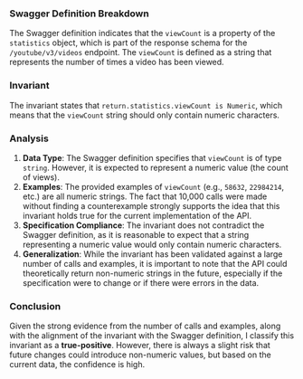 ### Swagger Definition Breakdown
The Swagger definition indicates that the `viewCount` is a property of the `statistics` object, which is part of the response schema for the `/youtube/v3/videos` endpoint. The `viewCount` is defined as a string that represents the number of times a video has been viewed.

### Invariant
The invariant states that `return.statistics.viewCount is Numeric`, which means that the `viewCount` string should only contain numeric characters.

### Analysis
1. **Data Type**: The Swagger definition specifies that `viewCount` is of type `string`. However, it is expected to represent a numeric value (the count of views).
2. **Examples**: The provided examples of `viewCount` (e.g., `58632`, `22984214`, etc.) are all numeric strings. The fact that 10,000 calls were made without finding a counterexample strongly supports the idea that this invariant holds true for the current implementation of the API.
3. **Specification Compliance**: The invariant does not contradict the Swagger definition, as it is reasonable to expect that a string representing a numeric value would only contain numeric characters.
4. **Generalization**: While the invariant has been validated against a large number of calls and examples, it is important to note that the API could theoretically return non-numeric strings in the future, especially if the specification were to change or if there were errors in the data.

### Conclusion
Given the strong evidence from the number of calls and examples, along with the alignment of the invariant with the Swagger definition, I classify this invariant as a **true-positive**. However, there is always a slight risk that future changes could introduce non-numeric values, but based on the current data, the confidence is high.
